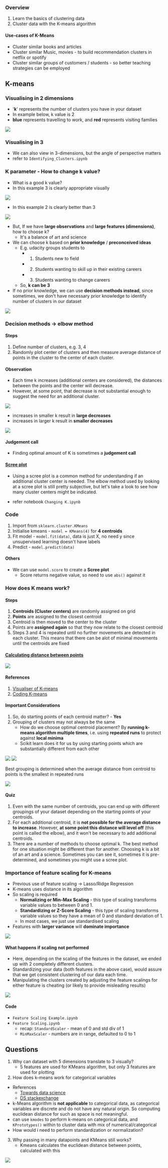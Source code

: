 ### Overview
1. Learn the basics of clustering data
2. Cluster data with the K-means algorithm

#### Use-cases of K-Means
- Cluster similar books and articles
- Cluster similar Music, movies - to build recommendation clusters in netflix or spotify
- Cluster similar groups of customers / students - so better teaching strategies can be employed

## K-means
### Visualising in 2 dimensions
- '**k**' represents the number of clusters you have in your dataset
- In example below, k value is 2
- **blue** represents travelling to work, and **red** represents visiting families
<img src='1_k_visual.PNG'>

### Visualising in 3
- We can also view in 3-dimensions, but the angle of perspective matters
- refer to `Identifying_Clusters.ipynb`

### K parameter - How to change k value?
- What is a good k value?
- In this example 3 is clearly appropriate visually
<img src='1_kparam1.PNG'>

- In this example 2 is clearly better than 3
<img src='1_kparam2.PNG'>

- But, If we have **large observations** and **large features (dimensions)**, how to choose k?
  - It's a balance of art and science
- We can choose k based on **prior knowledge** / **preconceived ideas**
  - E.g. udacity groups students to
    - 1. Students new to field
    - 2. Students wanting to skill up in their existing careers
    - 3. Students wanting to change careers
  - So, **k can be 3**
- If no prior knowledge, we can use **decision methods instead**, since sometimes, we don't have necessary prior knowledge to identify number of clusters in our dataset

<img src='1_kparam3.PNG'>

### Decision methods -> elbow method
#### Steps
1. Define number of clusters, e.g. 3, 4
2. Randomly plot center of clusters and then measure average distance of points in the cluster to the center of each cluster.

#### Observation
-  Each time k increases (additional centers are considered), the distances between the points and the center will decrease. 
- However, at some point, that decrease is not substantial enough to suggest the need for an additional cluster.

<img src='k_elbowmethod.PNG'>

- increases in smaller k result in **large decreases**
- increases in larger k result in **smaller decreases**

<img src='k_elbowmethod2.PNG'>

#### Judgement call
- Finding optimal amount of K is sometimes a **judgement call**

#### [Scree plot](https://www.google.com/search?q=scree+plot&sxsrf=AOaemvIPL4xeEMx0vstGWFYCEUk7JI4fQg:1642148833104&source=lnms&tbm=isch&sa=X&sqi=2&ved=2ahUKEwjXx_WO6bD1AhUZqZUCHU3sAwEQ_AUoAXoECAIQAw&biw=1396&bih=691&dpr=1.38)
- Using a scree plot is a common method for understanding if an additional cluster center is needed. The elbow method used by looking at a scree plot is still pretty subjective, but let's take a look to see how many cluster centers might be indicated.

- refer notebook `Changing K.ipynb`

### Code
1. Import from `sklearn.cluster.KMeans`
2. Initialise kmeans - `model = KMeans(4)` for **4 centroids**
3. Fit model - `model.fit(data)`, data is just X, no need y since unsupervised learning doesn't have labels
4. Predict - `model.predict(data)`

#### Others
- We can use `model.score` to create a **Scree plot**
  - Score returns negative value, so need to use `abs()` against it

### How does K means work?
#### Steps
1. **Centroids (Cluster centers)** are randomly assigned on grid
2. **Points** are assigned to the closest centroid
3. Centroid is then moved to the center to the cluster
4. Points are **assigned again** so that they now relate to the closest centroid
5. Steps 3 and 4 is repeated until no further movements are detected in each cluster. This means that there can be alot of minimal movements until the centroids are fixed

#### [Calculating distance between points](https://www.youtube.com/watch?v=4b5d3muPQmA&ab_channel=StatQuestwithJoshStarmer)
<img src='1_statquest.PNG'>

#### References
1. [Visualiser of K-means](https://www.naftaliharris.com/blog/visualizing-k-means-clustering/)
2. [Coding K-means](https://mubaris.com/posts/kmeans-clustering/)

#### Important Considerations
1. So, do starting points of each centroid matter? - **Yes**
2. Grouping of clusters may not always be the same
    - How do we choose optimal centroid placement? By **running k-means algorithm multiple times**, i.e. using **repeated runs** to protect against **local minima**
    - Scikit learn does it for us by using starting points which are substantially different from each other

<img src='k_howitworks1.PNG'>
<img src='k_howitworks2.PNG'>

Best grouping is determined when the average distance from centroid to points is the smallest in repeated runs

<img src='1_repeatruns.PNG'>

#### Quiz
1. Even with the same number of centroids, you can end up with different groupings of your dataset depending on the starting points of your centroids.
2.  For each additional centroid, it is **not possible for the average distance to increase**. However, **at some point this distance will level off** (this point is called the elbow), and it won't be necessary to add additional centroids.
3. There are a number of methods to choose optimal k. The best method for one situation might be different than for another. Choosing k is a bit of an art and a science. Sometimes you can see it, sometimes it is pre-determined, and sometimes you might use a scree plot.

### Importance of feature scaling for K-means
- Previous use of feature scaling -> Lasso/Ridge Regression
- K-means uses distance in its algorithm
- So scaling is required
  - **Normalizing or Min-Max Scaling** - this type of scaling transforms variable values to between 0 and 1.
  - **Standardizing or Z-Score Scaling** - this type of scaling transforms variable values so they have a mean of 0 and standard deviation of 1.
  - In most cases, we just use standardised scaling
- Features with **larger variance** will **dominate importance**

<img src='1_featurescaling.PNG'>

#### What happens if scaling not performed
- Here, depending on the scaling of the features in the dataset, we ended up with 2 completely different clusters.
- Standardizing your data (both features in the above case), would assure that we get consistent clustering of our data each time. 
- Manipulating the clusters created by adjusting the feature scalings for either feature is cheating (or likely to provide misleading results)
  
<img src='1_featurescaling1.PNG'>

#### Code
- `Feature Scaling Example.ipynb`
- `Feature Scaling.ipynb`
  - recap: `StandardScaler` - mean of 0 and std div of 1
  - `MinMaxScaler` - numbers are in range, defaulted to 0 to 1

## Questions
1. Why can dataset with 5 dimensions translate to 3 visually?
    - 5 features are used for KMeans algorithm, but only 3 features are used for plotting
2. How does k-means work for categorical variables
  - References
    - [Towards data science](https://towardsdatascience.com/clustering-algorithm-for-data-with-mixed-categorical-and-numerical-features-d4e3a48066a0)
    - [DS stackexchange](https://datascience.stackexchange.com/questions/22/k-means-clustering-for-mixed-numeric-and-categorical-data)
  - k-Means algorithm is **not applicable** to categorical data, as categorical variables are discrete and do not have any natural origin. So computing euclidean distance for such as space is not meaningful.
  - can use `kmodes` to perform k-means on categorical data, and `KPrototypes()` within to cluster data with mix of numerical/categorical
  - How would i need to perform  standardization or normalization?
3. Why passing in many datapoints and KMeans still works?
    - Kmeans calculates the euclidean distance between points, calculated with this

<img src='1_statquest.PNG'>
